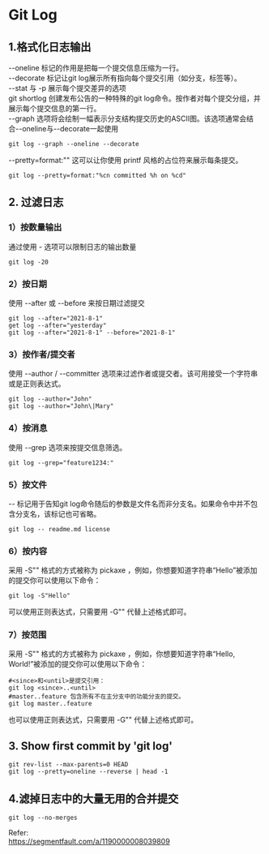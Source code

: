 # Git Log

## 1.格式化日志输出

--oneline 标记的作用是把每一个提交信息压缩为一行。  
--decorate 标记让git log展示所有指向每个提交引用（如分支，标签等）。  
--stat 与 -p  展示每个提交差异的选项  
git shortlog  创建发布公告的一种特殊的git log命令。按作者对每个提交分组，并展示每个提交信息的第一行。  
--graph 选项将会绘制一幅表示分支结构提交历史的ASCII图。该选项通常会结合--oneline与--decorate一起使用  
```shell
git log --graph --oneline --decorate
```
--pretty=format:"<string>" 这可以让你使用 printf 风格的占位符来展示每条提交。
```shell
git log --pretty=format:"%cn committed %h on %cd"
```

## 2. 过滤日志
### 1）按数量输出 
通过使用 -<n> 选项可以限制日志的输出数量   
```shell
git log -20 
```
### 2）按日期
使用 --after 或 --before 来按日期过滤提交  
```shell
git log --after="2021-8-1"
get log --after="yesterday"
git log --after="2021-8-1" --before="2021-8-1"
```
### 3）按作者/提交者
使用 --author / --committer 选项来过滤作者或提交者。该可用接受一个字符串或是正则表达式。  
```shell
git log --author="John"
git log --author="John\|Mary"
```
### 4）按消息
使用 --grep 选项来按提交信息筛选。
```shell
git log --grep="feature1234:"
```

### 5）按文件
-- 标记用于告知git log命令随后的参数是文件名而非分支名。如果命令中并不包含分支名，该标记也可省略。  
```shell
git log -- readme.md license
```

### 6）按内容
采用 -S"<string>" 格式的方式被称为 pickaxe ，例如，你想要知道字符串“Hello”被添加的提交你可以使用以下命令：
```shell
git log -S"Hello"
```
可以使用正则表达式，只需要用 -G"<regex>" 代替上述格式即可。

### 7）按范围
采用 -S"<string>" 格式的方式被称为 pickaxe ，例如，你想要知道字符串“Hello, World!”被添加的提交你可以使用以下命令：
```shell
#<since>和<until>是提交引用：
git log <since>..<until>
#master..feature 包含所有不在主分支中的功能分支的提交。
git log master..feature
```
也可以使用正则表达式，只需要用 -G"<regex>" 代替上述格式即可。


## 3. Show first commit by 'git log'
```shell
git rev-list --max-parents=0 HEAD
git log --pretty=oneline --reverse | head -1
```
## 4.滤掉日志中的大量无用的合并提交
```shell
git log --no-merges
```

Refer:  
https://segmentfault.com/a/1190000008039809